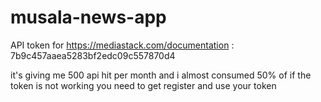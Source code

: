 # musala-news-app

API token for https://mediastack.com/documentation : 7b9c457aaea5283bf2edc09c557870d4

it's giving me 500 api hit per month and i almost consumed 50% of if the token is not working you need to get register and use your token
